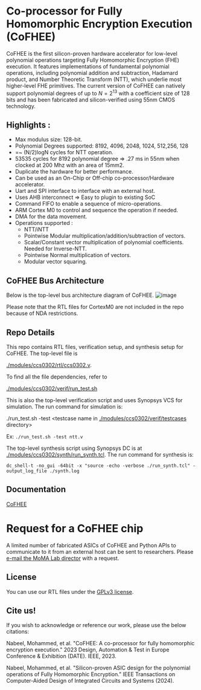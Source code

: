 # Co-processor for Fully Homomorphic Encryption Execution (CoFHEE)

CoFHEE is the first silicon-proven hardware accelerator for low-level polynomial operations targeting Fully Homomorphic Encryption (FHE) execution. It features implementations of fundamental polynomial operations, including polynomial addition and subtraction, Hadamard product, and Number Theoretic Transform (NTT), which underlie most higher-level FHE primitives. The current version of CoFHEE can natively support polynomial degrees of up to $N = 2^{13}$ with a coefficient size of 128 bits and has been fabricated and silicon-verified using 55nm CMOS technology.

## Highlights :
* Max modulus size: 128-bit.
* Polynomial Degrees supported: 8192, 4096, 2048, 1024, 512,256, 128
* =~ (N/2)logN cycles for NTT operation.
* 53535 cycles for 8192 polynomial degree => .27 ms in 55nm when clocked at 200 Mhz with an area of 15mm2.
* Duplicate the hardware for better performance.
* Can be used as an On-Chip or Off-chip co-processor/Hardware accelerator.
* Uart and SPI interface to interface with an external host.
* Uses AHB interconnect => Easy to plugin to existing SoC
* Command FIFO to enable a sequence of micro-operations.
* ARM Cortex M0 to control and sequence the operation if needed.
* DMA for the data movement.
* Operations supported : 
  * NTT/iNTT            
  * Pointwise Modular multiplication/addition/subtraction of vectors.
  * Scalar/Constant vector multiplication of polynomial coefficients. Needed for Inverse-NTT. 
  * Pointwise Normal multiplication of vectors.
  * Modular vector squaring.


## CoFHEE Bus Architecture
Below is the top-level bus architecture diagram of CoFHEE.
![image](https://github.com/momalab/CoFHEE/assets/18638799/f7bfb337-30a6-4ab2-8510-6a3a71424ed8)

Please note that the RTL files for CortexM0 are not included in the repo because of NDA restrictions. 

## Repo Details
This repo contains RTL files, verification setup, and synthesis setup for CoFHEE. The top-level file is 

[./modules/ccs0302/rtl/ccs0302.v](https://github.com/momalab/CoFHEE/blob/main/modules/ccs0302/rtl/ccs0302.v).

To find all the file dependencies, refer to

[./modules/ccs0302/verif/run_test.sh](https://github.com/momalab/CoFHEE/blob/main/modules/ccs0302/verif/run_test.sh)

This is also the top-level verification script and uses Synopsys VCS for simulation. The run command for simulation is:

./run_test.sh -test <testcase name in [./modules/ccs0302/verif/testcases](https://github.com/momalab/CoFHEE/blob/main/modules/ccs0302/verif/testcases) directory>

Ex: `./run_test.sh -test ntt.v`

The top-level synthesis script using Synopsys DC is at [./modules/ccs0302/synth/run_synth.tcl](https://github.com/momalab/CoFHEE/blob/main/modules/ccs0302/synth/run_synth.tcl). The run command for synthesis is:

`dc_shell-t -no_gui -64bit -x "source -echo -verbose ./run_synth.tcl" -output_log_file ./synth.log`
## Documentation
[CoFHEE](https://arxiv.org/abs/2204.08742)

# Request for a CoFHEE chip
A limited number of fabricated ASICs of CoFHEE and Python APIs to communicate to it from an external host can be sent to researchers. Please [e-mail the MoMA Lab director](mailto:michail.maniatakos+cofhee@nyu.edu) with a request.

## License
You can use our RTL files under the [GPLv3 license](https://www.gnu.org/licenses/gpl-3.0.en.html). 

## Cite us!
If you wish to acknowledge or reference our work, please use the below citations:

Nabeel, Mohammed, et al. "CoFHEE: A co-processor for fully homomorphic encryption execution." 2023 Design, Automation & Test in Europe Conference & Exhibition (DATE). IEEE, 2023.

Nabeel, Mohammed, et al. "Silicon-proven ASIC design for the polynomial operations of Fully Homomorphic Encryption." IEEE Transactions on Computer-Aided Design of Integrated Circuits and Systems (2024).


 

